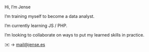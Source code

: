 Hi, I’m Jense

I’m training myself to become a data analyst.

I’m currently learning JS / PHP.

I’m looking to collaborate on ways to put my learned skills in practice.

✉️ -> mail@jense.es

<!---
Jense901/Jense901 is a ✨ special ✨ repository because its `README.md` (this file) appears on your GitHub profile.
You can click the Preview link to take a look at your changes.
--->
